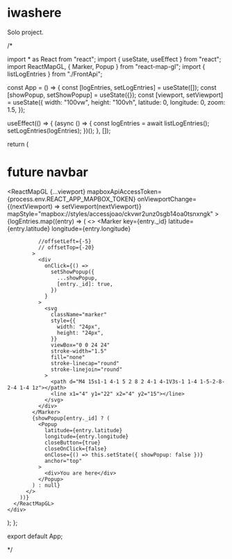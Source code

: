 # iwashere
Solo project.

/*

import * as React from "react";
import { useState, useEffect } from "react";
import ReactMapGL, { Marker, Popup } from "react-map-gl";
import { listLogEntries } from "./FrontApi";

const App = () => {
  const [logEntries, setLogEntries] = useState([]);
  const [showPopup, setShowPopup] = useState({});
  const [viewport, setViewport] = useState({
    width: "100vw",
    height: "100vh",
    latitude: 0,
    longitude: 0,
    zoom: 1.5,
  });

  useEffect(() => {
    (async () => {
      const logEntries = await listLogEntries();
      setLogEntries(logEntries);
    })();
  }, []);

  return (
    <div>
      <h1>future navbar</h1>
      <ReactMapGL
        {...viewport}
        mapboxApiAccessToken={process.env.REACT_APP_MAPBOX_TOKEN}
        onViewportChange={(nextViewport) => setViewport(nextViewport)}
        mapStyle="mapbox://styles/accessjoao/ckvwr2unz0sgb14oa0tsnxngk"
      >
        {logEntries.map((entry) => (
          <>
            <Marker
              key={entry._id}
              latitude={entry.latitude}
              longitude={entry.longitude}

              //offsetLeft={-5}
              // offsetTop={-20}
            >
              <div
                onClick={() =>
                  setShowPopup({
                    ...showPopup,
                    [entry._id]: true,
                  })
                }
              >
                <svg
                  className="marker"
                  style={{
                    width: "24px",
                    height: "24px",
                  }}
                  viewBox="0 0 24 24"
                  stroke-width="1.5"
                  fill="none"
                  stroke-linecap="round"
                  stroke-linejoin="round"
                >
                  <path d="M4 15s1-1 4-1 5 2 8 2 4-1 4-1V3s-1 1-4 1-5-2-8-2-4 1-4 1z"></path>
                  <line x1="4" y1="22" x2="4" y2="15"></line>
                </svg>
              </div>
            </Marker>
            {showPopup[entry._id] ? (
              <Popup
                latitude={entry.latitude}
                longitude={entry.longitude}
                closeButton={true}
                closeOnClick={false}
                onClose={() => this.setState({ showPopup: false })}
                anchor="top"
              >
                <div>You are here</div>
              </Popup>
            ) : null}
          </>
        ))}
      </ReactMapGL>
    </div>
  );
};

export default App;

*/
